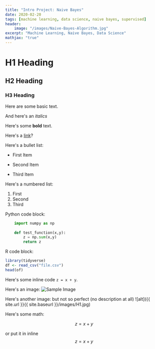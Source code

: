 ```yaml
---
title: "Intro Project: Naive Bayes"
date: 2020-02-20
tags: [machine learning, data science, naive bayes, supervised]
header:
    image: "/images/Naive-Bayes-Algorithm.jpg"
excerpt: "Machine Learning, Naive Bayes, Data Science"
mathjax: "true"
---
```


# H1 Heading

## H2 Heading

### H3 Heading

Here are some basic text.

And here's an *italics*

Here's some **bold** text.

Here's a [link](https://google.com)?

Here's a bullet list:
* First Item
+ Second Item
- Third Item

Here's a numbered list:
1. First
2. Second
3. Third

Python code block:
```python
    import numpy as np
    
    def test_function(x,y):
        z = np.sum(x,y)
        return z
```

R code block:
```r
library(tidyverse)
df <- read_csv("file.csv")
head(of)
```

Here's some inline code `z = x + y`.

Here's an image:
<img src="{{ site.url }}{{ site.baseurl }}/images/H1.jpg" alt="Sample Image">

Here's another image:
    but not so perfect (no description at all)
![alt]({{ site.url }}{{ site.baseurl }}/images/H1.jpg)

Here's some math:

$$z=x+y$$

or put it in inline $$z=x+y$$
